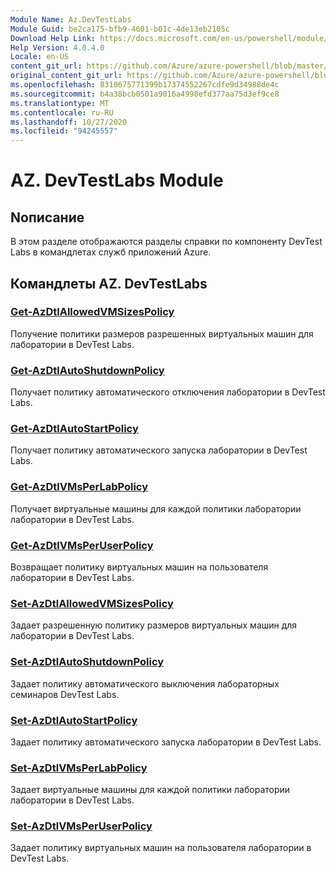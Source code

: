 ```yaml
---
Module Name: Az.DevTestLabs
Module Guid: be2ca175-bfb9-4601-b01c-4de13eb2105c
Download Help Link: https://docs.microsoft.com/en-us/powershell/module/az.devtestlabs
Help Version: 4.0.4.0
Locale: en-US
content_git_url: https://github.com/Azure/azure-powershell/blob/master/src/DevTestLabs/DevTestLabs/help/Az.DevTestLabs.md
original_content_git_url: https://github.com/Azure/azure-powershell/blob/master/src/DevTestLabs/DevTestLabs/help/Az.DevTestLabs.md
ms.openlocfilehash: 8310675771399b17374552267cdfe9d34988de4c
ms.sourcegitcommit: b4a38bcb0501a9016a4998efd377aa75d3ef9ce8
ms.translationtype: MT
ms.contentlocale: ru-RU
ms.lasthandoff: 10/27/2020
ms.locfileid: "94245557"
---
```

# AZ. DevTestLabs Module
## Nописание
В этом разделе отображаются разделы справки по компоненту DevTest Labs в командлетах служб приложений Azure.

## Командлеты AZ. DevTestLabs
### [Get-AzDtlAllowedVMSizesPolicy](Get-AzDtlAllowedVMSizesPolicy.md)
Получение политики размеров разрешенных виртуальных машин для лаборатории в DevTest Labs.

### [Get-AzDtlAutoShutdownPolicy](Get-AzDtlAutoShutdownPolicy.md)
Получает политику автоматического отключения лаборатории в DevTest Labs.

### [Get-AzDtlAutoStartPolicy](Get-AzDtlAutoStartPolicy.md)
Получает политику автоматического запуска лаборатории в DevTest Labs.

### [Get-AzDtlVMsPerLabPolicy](Get-AzDtlVMsPerLabPolicy.md)
Получает виртуальные машины для каждой политики лаборатории лаборатории в DevTest Labs.

### [Get-AzDtlVMsPerUserPolicy](Get-AzDtlVMsPerUserPolicy.md)
Возвращает политику виртуальных машин на пользователя лаборатории в DevTest Labs.

### [Set-AzDtlAllowedVMSizesPolicy](Set-AzDtlAllowedVMSizesPolicy.md)
Задает разрешенную политику размеров виртуальных машин для лаборатории в DevTest Labs.

### [Set-AzDtlAutoShutdownPolicy](Set-AzDtlAutoShutdownPolicy.md)
Задает политику автоматического выключения лабораторных семинаров DevTest Labs.

### [Set-AzDtlAutoStartPolicy](Set-AzDtlAutoStartPolicy.md)
Задает политику автоматического запуска лаборатории в DevTest Labs.

### [Set-AzDtlVMsPerLabPolicy](Set-AzDtlVMsPerLabPolicy.md)
Задает виртуальные машины для каждой политики лаборатории лаборатории в DevTest Labs.

### [Set-AzDtlVMsPerUserPolicy](Set-AzDtlVMsPerUserPolicy.md)
Задает политику виртуальных машин на пользователя лаборатории в DevTest Labs.

